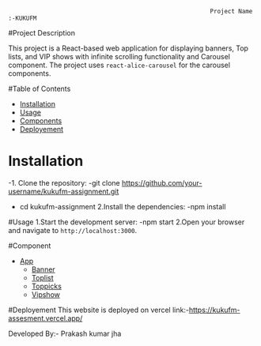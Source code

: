                                                              Project Name :-KUKUFM

#Project Description

This project is a React-based web application for displaying banners,  Top lists, 
and VIP shows with infinite scrolling functionality and Carousel component. The project uses `react-alice-carousel` 
for the carousel components.

#Table of Contents
- [Installation](#installation)
- [Usage](#usage)
- [Components](#components)
- [Deployement](#deployement)
  
# Installation

-1. Clone the repository:
-git clone https://github.com/your-username/kukufm-assignment.git
 -  cd kukufm-assignment
2.Install the dependencies:
   -npm install

#Usage
1.Start the development server:
   -npm start
2.Open your browser and navigate to `http://localhost:3000`.

#Component
- [App](#app)
  - [Banner](#banner)
  - [Toplist](#toplist)
  - [Toppicks](#toppicks)
  - [Vipshow](#vipshow)


#Deployement
This website is deployed on vercel
link:-https://kukufm-assesment.vercel.app/

Developed By:-
Prakash kumar jha


